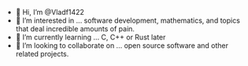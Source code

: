 - 👋 Hi, I’m @Vladf1422
- 👀 I’m interested in ... software development, mathematics, and topics that deal incredible amounts of pain.
- 🌱 I’m currently learning ... C, C++ or Rust later
- 💞️ I’m looking to collaborate on ... open source software and other related projects.

<!---
Vladf1422/Vladf1422 is a ✨ special ✨ repository because its `README.md` (this file) appears on your GitHub profile.
You can click the Preview link to take a look at your changes.
--->
